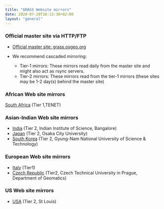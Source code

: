 ```yaml
---
title: "GRASS Website mirrors"
date: 2020-07-28T16:13:30+02:00
layout: "general"
---
```


### Official master site via HTTP/FTP


* [Official master site: grass.osgeo.org](https://grass.osgeo.org/)

* We recommend cascaded mirroring: 

  * Tier-1 mirrors: These mirrors read daily from the master site and might also act as rsync servers. 
  * Tier-2 mirrors: These mirrors read from the tier-1 mirrors (these sites may be 1-2 day(s) behind the master site)

### African Web site mirrors

[South Africa](http://grass.mirror.ac.za) (Tier 1,TENET)

### Asian-Indian Web site mirrors
* [India](http://wgbis.ces.iisc.ernet.in/grass/) (Tier 2, Indian Institute of Science, Bangalore)
* [Japan](http://wgrass.media.osaka-cu.ac.jp/grassh/) (Tier 2, Osaka City University)
* [South Korea](http://pinus.gntech.ac.kr/grass/) (Tier 2, Gyung-Nam National University of Science &amp; Technology)

### European Web site mirrors

* [Italy](http://grass.mirror.download.it) (Tier1)
* [Czech Republic](http://grass.fsv.cvut.cz) (Tier2, Czech Technical University in Prague, Department of Geomatics)

### US Web site mirrors

* [USA](http://www.namesdir.com/mirrors/grass/) (Tier 2, St Louis)
